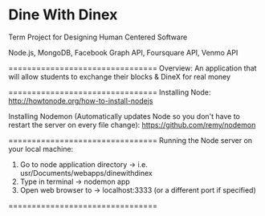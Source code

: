 Dine With Dinex
================================
Term Project for Designing Human Centered Software

Node.js, MongoDB, Facebook Graph API, Foursquare API, Venmo API  

================================
Overview: An application that will allow students to exchange their blocks & DineX for real money 

================================
Installing Node:
http://howtonode.org/how-to-install-nodejs

Installing Nodemon (Automatically updates Node so you don't have to restart the server on every file change):
https://github.com/remy/nodemon

================================
Running the Node server on your local machine: 

1. Go to node application directory -> i.e. usr/Documents/webapps/dinewithdinex
2. Type in terminal -> nodemon app 
3. Open web browser to -> localhost:3333 (or a different port if specified)

================================
